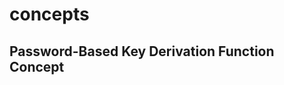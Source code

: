 # concepts



## Password-Based Key Derivation Function Concept <a href="#pkpad_concept" id="pkpad_concept"></a>
